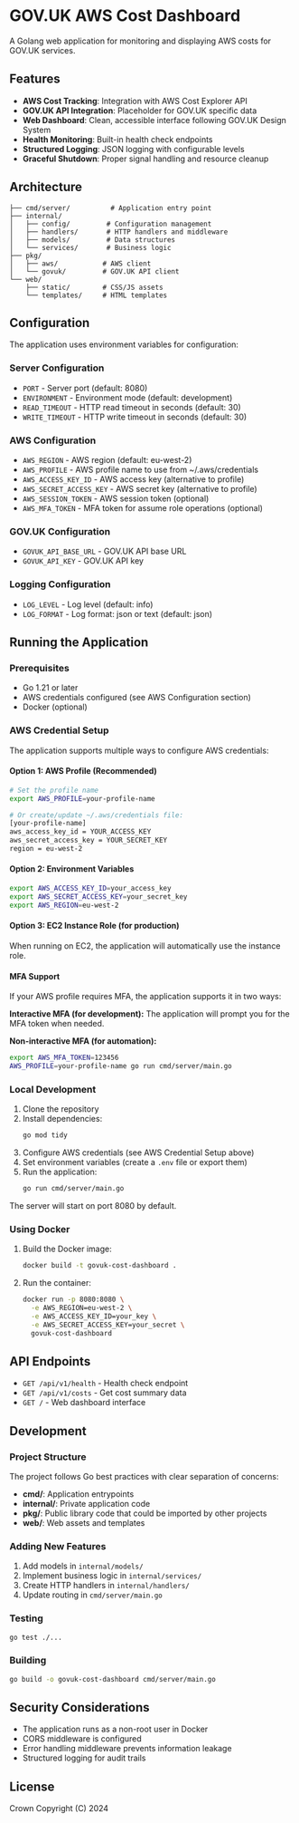 # GOV.UK AWS Cost Dashboard

A Golang web application for monitoring and displaying AWS costs for GOV.UK services.

## Features

- **AWS Cost Tracking**: Integration with AWS Cost Explorer API
- **GOV.UK API Integration**: Placeholder for GOV.UK specific data
- **Web Dashboard**: Clean, accessible interface following GOV.UK Design System
- **Health Monitoring**: Built-in health check endpoints
- **Structured Logging**: JSON logging with configurable levels
- **Graceful Shutdown**: Proper signal handling and resource cleanup

## Architecture

```
├── cmd/server/          # Application entry point
├── internal/
│   ├── config/         # Configuration management
│   ├── handlers/       # HTTP handlers and middleware
│   ├── models/         # Data structures
│   └── services/       # Business logic
├── pkg/
│   ├── aws/           # AWS client
│   └── govuk/         # GOV.UK API client
└── web/
    ├── static/        # CSS/JS assets
    └── templates/     # HTML templates
```

## Configuration

The application uses environment variables for configuration:

### Server Configuration
- `PORT` - Server port (default: 8080)
- `ENVIRONMENT` - Environment mode (default: development)
- `READ_TIMEOUT` - HTTP read timeout in seconds (default: 30)
- `WRITE_TIMEOUT` - HTTP write timeout in seconds (default: 30)

### AWS Configuration
- `AWS_REGION` - AWS region (default: eu-west-2)
- `AWS_PROFILE` - AWS profile name to use from ~/.aws/credentials
- `AWS_ACCESS_KEY_ID` - AWS access key (alternative to profile)
- `AWS_SECRET_ACCESS_KEY` - AWS secret key (alternative to profile)
- `AWS_SESSION_TOKEN` - AWS session token (optional)
- `AWS_MFA_TOKEN` - MFA token for assume role operations (optional)

### GOV.UK Configuration
- `GOVUK_API_BASE_URL` - GOV.UK API base URL
- `GOVUK_API_KEY` - GOV.UK API key

### Logging Configuration
- `LOG_LEVEL` - Log level (default: info)
- `LOG_FORMAT` - Log format: json or text (default: json)

## Running the Application

### Prerequisites
- Go 1.21 or later
- AWS credentials configured (see AWS Configuration section)
- Docker (optional)

### AWS Credential Setup

The application supports multiple ways to configure AWS credentials:

#### Option 1: AWS Profile (Recommended)
```bash
# Set the profile name
export AWS_PROFILE=your-profile-name

# Or create/update ~/.aws/credentials file:
[your-profile-name]
aws_access_key_id = YOUR_ACCESS_KEY
aws_secret_access_key = YOUR_SECRET_KEY
region = eu-west-2
```

#### Option 2: Environment Variables
```bash
export AWS_ACCESS_KEY_ID=your_access_key
export AWS_SECRET_ACCESS_KEY=your_secret_key
export AWS_REGION=eu-west-2
```

#### Option 3: EC2 Instance Role (for production)
When running on EC2, the application will automatically use the instance role.

#### MFA Support
If your AWS profile requires MFA, the application supports it in two ways:

**Interactive MFA (for development):**
The application will prompt you for the MFA token when needed.

**Non-interactive MFA (for automation):**
```bash
export AWS_MFA_TOKEN=123456
AWS_PROFILE=your-profile-name go run cmd/server/main.go
```

### Local Development

1. Clone the repository
2. Install dependencies:
   ```bash
   go mod tidy
   ```
3. Configure AWS credentials (see AWS Credential Setup above)
4. Set environment variables (create a `.env` file or export them)
5. Run the application:
   ```bash
   go run cmd/server/main.go
   ```

The server will start on port 8080 by default.

### Using Docker

1. Build the Docker image:
   ```bash
   docker build -t govuk-cost-dashboard .
   ```

2. Run the container:
   ```bash
   docker run -p 8080:8080 \
     -e AWS_REGION=eu-west-2 \
     -e AWS_ACCESS_KEY_ID=your_key \
     -e AWS_SECRET_ACCESS_KEY=your_secret \
     govuk-cost-dashboard
   ```

## API Endpoints

- `GET /api/v1/health` - Health check endpoint
- `GET /api/v1/costs` - Get cost summary data
- `GET /` - Web dashboard interface

## Development

### Project Structure

The project follows Go best practices with clear separation of concerns:

- **cmd/**: Application entrypoints
- **internal/**: Private application code
- **pkg/**: Public library code that could be imported by other projects
- **web/**: Web assets and templates

### Adding New Features

1. Add models in `internal/models/`
2. Implement business logic in `internal/services/`
3. Create HTTP handlers in `internal/handlers/`
4. Update routing in `cmd/server/main.go`

### Testing

```bash
go test ./...
```

### Building

```bash
go build -o govuk-cost-dashboard cmd/server/main.go
```

## Security Considerations

- The application runs as a non-root user in Docker
- CORS middleware is configured
- Error handling middleware prevents information leakage
- Structured logging for audit trails

## License

Crown Copyright (C) 2024